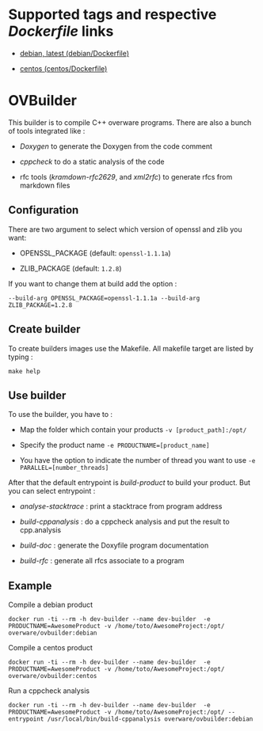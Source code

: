 # Supported tags and respective *Dockerfile* links

 * [debian, latest (debian/Dockerfile)](https://github.com/reneca/ovbuilder/blob/master/Dockerfile)

 * [centos (centos/Dockerfile)](https://github.com/reneca/ovbuilder/blob/centos/Dockerfile)


# OVBuilder

This builder is to compile C++ overware programs.
There are also a bunch of tools integrated like :

 * *Doxygen* to generate the Doxygen from the code comment

 * *cppcheck* to do a static analysis of the code

 * rfc tools (*kramdown-rfc2629*, and *xml2rfc*) to generate rfcs from markdown files


## Configuration

There are two argument to select which version of openssl and zlib you want:

 * OPENSSL_PACKAGE (default: `openssl-1.1.1a`)

 * ZLIB_PACKAGE (default: `1.2.8`)

If you want to change them at build add the option :
```shell
--build-arg OPENSSL_PACKAGE=openssl-1.1.1a --build-arg ZLIB_PACKAGE=1.2.8
```

## Create builder

To create builders images use the Makefile.
All makefile target are listed by typing :
```shell
make help
```

## Use builder

To use the builder, you have to :

 * Map the folder which contain your products `-v [product_path]:/opt/`

 * Specify the product name `-e PRODUCTNAME=[product_name]`

 * You have the option to indicate the number of thread you want to use `-e PARALLEL=[number_threads]`

After that the default entrypoint is *build-product* to build your product.
But you can select entrypoint :

 * *analyse-stacktrace* : print a stacktrace from program address

 * *build-cppanalysis* : do a cppcheck analysis and put the result to cpp.analysis

 * *build-doc* : generate the Doxyfile program documentation

 * *build-rfc* : generate all rfcs associate to a program


## Example

Compile a debian product
```shell
docker run -ti --rm -h dev-builder --name dev-builder  -e PRODUCTNAME=AwesomeProduct -v /home/toto/AwesomeProject:/opt/ overware/ovbuilder:debian
```

Compile a centos product
```shell
docker run -ti --rm -h dev-builder --name dev-builder  -e PRODUCTNAME=AwesomeProduct -v /home/toto/AwesomeProject:/opt/ overware/ovbuilder:centos
```

Run a cppcheck analysis
```shell
docker run -ti --rm -h dev-builder --name dev-builder  -e PRODUCTNAME=AwesomeProduct -v /home/toto/AwesomeProject:/opt/ --entrypoint /usr/local/bin/build-cppanalysis overware/ovbuilder:debian
```
